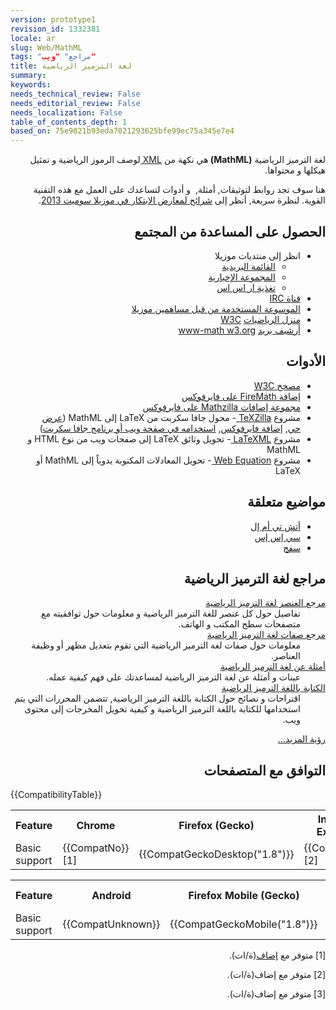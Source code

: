 ```yaml
---
version: prototype1
revision_id: 1332381
locale: ar
slug: Web/MathML
tags: "مراجع" "ويب"
title: لغة الترميز الرياضية
summary: 
keywords: 
needs_technical_review: False
needs_editorial_review: False
needs_localization: False
table_of_contents_depth: 1
based_on: 75e9821b93eda7021293625bfe99ec75a345e7e4
---
```

<p class="summary" dir="rtl">لغة الترميز الرياضية <strong>(MathML) </strong>هي نكهة من <a href="/en-US/docs/XML">XML </a>لوصف الرموز الرياضية و تمثيل هيكلها و محتواها.</p>

<p dir="rtl">هنا سوف تجد روابط لتوثيقات, أمثلة,&nbsp; و أدوات لتساعدك على العمل مع هذه التقنية القوية. لنظرة سريعة, أنظر إلى <a href="https://fred-wang.github.io/MozSummitMathML/index.html">شرائح لمعارض الابتكار في موزيلا سوميت 2013</a>.</p>

<div class="row topicpage-table">
<div class="section">
<h2 dir="rtl" id="Getting_help_from_the_community">الحصول على المساعدة من المجتمع</h2>

<ul dir="rtl">
 <li>انظر إلى منتديات موزيلا
  <ul>
   <li><a href="https://lists.mozilla.org/listinfo/dev-tech-mathml">القائمة البريدية</a></li>
   <li><a href="http://groups.google.com/group/mozilla.dev.tech.mathml">المجموعة الإخبارية</a></li>
   <li><a href="http://groups.google.com/group/mozilla.dev.tech.mathml/feeds">تغذية ار اس اس</a></li>
  </ul>
 </li>
 <li><a href="irc://irc.mozilla.org/%23mathml" rel="external" target="_blank" title="#mathml">قناة IRC</a></li>
 <li><a href="https://wiki.mozilla.org/MathML:Home_Page">الموسوعة المستخدمة من قبل مساهمين موزيلا</a></li>
 <li><a href="https://www.w3.org/Math/" title="http://www.w3.org">منزل الرياضيات</a> <a href="https://www.w3.org/Math/" title="http://www.w3.org">W3C</a></li>
 <li><a href="https://lists.w3.org/Archives/Public/www-math/" title="http://lists.w3.org">أرشيف بريد</a> <a href="https://lists.w3.org/Archives/Public/www-math/" title="http://lists.w3.org">www-math w3.org</a></li>
</ul>

<h2 dir="rtl" id="Tools">الأدوات</h2>

<ul dir="rtl">
 <li><a href="https://validator.w3.org" title="http://validator.w3.org">مصحح W3C</a></li>
 <li><a href="https://addons.mozilla.org/en/firefox/addon/8969/">إضافة FireMath على فايرفوكس</a></li>
 <li><a href="https://addons.mozilla.org/firefox/collections/fred_wang/mathzilla/">مجموعة إضافات Mathzilla على فايرفوكس</a></li>
 <li>مشروع <a href="https://github.com/fred-wang/TeXZilla">TeXZilla </a>- محول جافا سكربت من LaTeX إلى MathML (<a href="https://fred-wang.github.io/TeXZilla/" title="http://fred-wang.github.io">عرض حي</a>, <a href="https://addons.mozilla.org/en-US/firefox/addon/texzilla/">إضافة فايرفوكس</a>, <a href="https://github.com/fred-wang/TeXZilla/wiki/Using-TeXZilla">استخدامه في صفحة ويب أو برنامج جافا سكربت</a>)</li>
 <li>مشروع <a href="http://dlmf.nist.gov/LaTeXML/" title="http://dlmf.nist.gov">LaTeXML </a>- تحويل وثائق LaTeX إلى صفحات ويب من نوع HTML و MathML</li>
 <li>مشروع <a href="http://webdemo.visionobjects.com/home.html#equation" title="http://webdemo.visionobjects.com">Web Equation </a>- تحويل المعادلات المكتوبة يدوياً إلى MathML أو LaTeX</li>
</ul>

<h2 dir="rtl">مواضيع متعلقة</h2>

<ul dir="rtl">
 <li><a href="/ar/docs/Web/HTML_لغة_ترميز_النص_الفائق">أتش تي أم إل</a></li>
 <li><a href="https://developer.mozilla.org/ar/docs/Web/CSS">سي إس إس</a></li>
 <li><a href="https://developer.mozilla.org/ar/docs/Web/SVG">سفج</a></li>
</ul>
</div>

<div class="section">
<div class="section">
<h2 dir="rtl" id="MathML_reference">مراجع لغة الترميز الرياضية</h2>

<dl>
 <dt dir="rtl"><a href="https://developer.mozilla.org/en-US/docs/Web/MathML/Element">مرجع العنصر لغة الترميز الرياضية</a></dt>
 <dd dir="rtl">تفاصيل حول كل عنصر للغة الترميز الرياضية و معلومات حول توافقيته مع متصفحات سطح المكتب و الهاتف.</dd>
 <dt dir="rtl"><a href="https://developer.mozilla.org/en-US/docs/Web/MathML/Attribute">مرجع صفات لغة الترميز الرياضية</a></dt>
 <dd dir="rtl">معلومات حول صفات لغة الترميز الرياضية التي تقوم بتعديل مظهر أو وظيفة العناصر.</dd>
 <dt dir="rtl"><a href="https://developer.mozilla.org/en-US/docs/Web/MathML/Examples">أمثلة عن لغة الترميز الرياضية</a></dt>
 <dd dir="rtl">عينات و أمثلة عن لغة الترميز الرياضية لمساعدتك على فهم كيفية عمله.</dd>
 <dt dir="rtl"><a href="https://developer.mozilla.org/en-US/docs/Web/MathML/Authoring">الكتابة باللغة الترميز الرياضية</a></dt>
 <dd dir="rtl">اقتراحات و نصائح حول الكتابة باللغة الترميز الرياضية, تتضمن المحررات التي يتم استخدامها للكتابة باللغة الترميز الرياضية و كيفية تحويل المخرجات إلى محتوى ويب.</dd>
</dl>

<p dir="rtl"><a href="https://developer.mozilla.org/en-US/docs/tag/MathML">رؤية المزيد...</a></p>
</div>

<ul>
</ul>
</div>
</div>

<h2 dir="rtl" id="Browser_compatibility">التوافق مع المتصفحات</h2>

<p>{{CompatibilityTable}}</p>

<div id="compat-desktop">
<table class="compat-table">
 <tbody>
  <tr>
   <th>Feature</th>
   <th>Chrome</th>
   <th>Firefox (Gecko)</th>
   <th>Internet Explorer</th>
   <th>Opera</th>
   <th>Safari</th>
  </tr>
  <tr>
   <td>Basic support</td>
   <td>{{CompatNo}} [1]</td>
   <td>{{CompatGeckoDesktop("1.8")}}</td>
   <td>{{CompatNo}} [2]</td>
   <td>{{CompatNo}} [3]</td>
   <td>{{CompatSafari(5.1)}}</td>
  </tr>
 </tbody>
</table>
</div>

<div id="compat-mobile">
<table class="compat-table">
 <tbody>
  <tr>
   <th>Feature</th>
   <th>Android</th>
   <th>Firefox Mobile (Gecko)</th>
   <th>IE Mobile</th>
   <th>Opera Mobile</th>
   <th>Safari Mobile</th>
  </tr>
  <tr>
   <td>Basic support</td>
   <td>{{CompatUnknown}}</td>
   <td>{{CompatGeckoMobile("1.8")}}</td>
   <td>{{CompatUnknown}}</td>
   <td>{{CompatUnknown}}</td>
   <td>5.1</td>
  </tr>
 </tbody>
</table>
</div>

<p dir="rtl">[1] متوفر مع <a href="https://chrome.google.com/webstore/detail/fmath-html-%2B-mathml-solut/emdjdpchbjipnjhkfljbcapgfecmnglm">إضاف</a>(ة/ات).</p>

<p dir="rtl">[2] متوفر مع إضاف(ة/ات).</p>

<p dir="rtl">[3] متوفر مع إضاف(ة/ات).</p>

